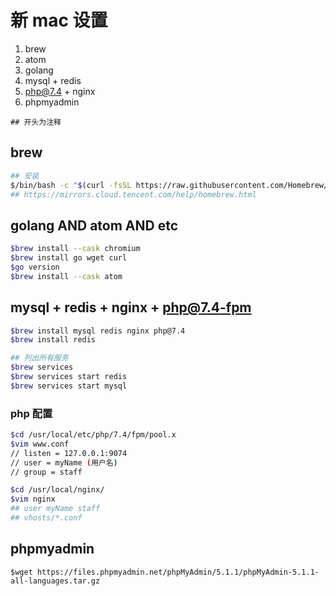 # 新 mac 设置

1. brew
1. atom
1. golang
1. mysql + redis
1. php@7.4 + nginx
1. phpmyadmin

`## 开头为注释`

## brew

```bash
## 安装
$/bin/bash -c "$(curl -fsSL https://raw.githubusercontent.com/Homebrew/install/HEAD/install.sh)"
## https://mirrors.cloud.tencent.com/help/homebrew.html

```



## golang AND atom AND etc


```bash
$brew install --cask chromium
$brew install go wget curl
$go version
$brew install --cask atom
```

## mysql + redis + nginx + php@7.4-fpm

```bash
$brew install mysql redis nginx php@7.4
$brew install redis

## 列出所有服务
$brew services
$brew services start redis
$brew services start mysql

```

### php 配置

```bash
$cd /usr/local/etc/php/7.4/fpm/pool.x
$vim www.conf
// listen = 127.0.0.1:9074
// user = myName (用户名)
// group = staff
```

```bash
$cd /usr/local/nginx/
$vim nginx
## user myName staff
## vhosts/*.conf

```



###

## phpmyadmin

```
$wget https://files.phpmyadmin.net/phpMyAdmin/5.1.1/phpMyAdmin-5.1.1-all-languages.tar.gz

```
